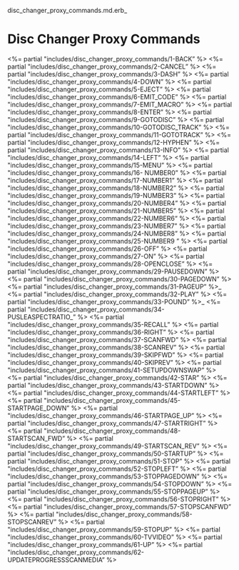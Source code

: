 disc_changer_proxy_commands.md.erb_

# Disc Changer Proxy Commands

\<%= partial "includes/disc_changer_proxy_commands/1-BACK” %\>
\<%= partial "includes/disc_changer_proxy_commands/2-CANCEL” %\>
\<%= partial "includes/disc_changer_proxy_commands/3-DASH” %\>
\<%= partial "includes/disc_changer_proxy_commands/4-DOWN” %\>
\<%= partial "includes/disc_changer_proxy_commands/5-EJECT” %\>
\<%= partial "includes/disc_changer_proxy_commands/6-EMIT_CODE” %\>
\<%= partial "includes/disc_changer_proxy_commands/7-EMIT_MACRO” %\>
\<%= partial "includes/disc_changer_proxy_commands/8-ENTER” %\>
\<%= partial "includes/disc_changer_proxy_commands/9-GOTODISC” %\>
\<%= partial "includes/disc_changer_proxy_commands/10-GOTODISC_TRACK” %\>
\<%= partial "includes/disc_changer_proxy_commands/11-GOTOTRACK” %\>
\<%= partial "includes/disc_changer_proxy_commands/12-HYPHEN” %\>
\<%= partial "includes/disc_changer_proxy_commands/13-INFO” %\>
\<%= partial "includes/disc_changer_proxy_commands/14-LEFT” %\>
\<%= partial "includes/disc_changer_proxy_commands/15-MENU” %\>
\<%= partial "includes/disc_changer_proxy_commands/16- NUMBER0” %\>
\<%= partial "includes/disc_changer_proxy_commands/17-NUMBER1” %\>
\<%= partial "includes/disc_changer_proxy_commands/18-NUMBER2” %\>
\<%= partial "includes/disc_changer_proxy_commands/19-NUMBER3” %\>
\<%= partial "includes/disc_changer_proxy_commands/20-NUMBER4” %\>
\<%= partial "includes/disc_changer_proxy_commands/21-NUMBER5” %\>
\<%= partial "includes/disc_changer_proxy_commands/22-NUMBER6“ %\>
\<%= partial "includes/disc_changer_proxy_commands/23-NUMBER7” %\>
\<%= partial "includes/disc_changer_proxy_commands/24-NUMBER8” %\>
\<%= partial "includes/disc_changer_proxy_commands/25-NUMBER9 ” %\>
\<%= partial "includes/disc_changer_proxy_commands/26-OFF” %\>
\<%= partial "includes/disc_changer_proxy_commands/27-ON” %\>
\<%= partial "includes/disc_changer_proxy_commands/28-OPENCLOSE” %\>
\<%= partial "includes/disc_changer_proxy_commands/29-PAUSEDOWN” %\>
\<%= partial "includes/disc_changer_proxy_commands/30-PAGEDOWN” %\>
\<%= partial "includes/disc_changer_proxy_commands/31-PAGEUP” %\>_
\<%= partial "includes/disc_changer_proxy_commands/32-PLAY” %\>
\<%= partial "includes/disc_changer_proxy_commands/33-POUND” %\>_
\<%= partial "includes/disc_changer_proxy_commands/34-PUSLEASPECTRATIO_” %\>
\<%= partial "includes/disc_changer_proxy_commands/35-RECALL” %\>
\<%= partial "includes/disc_changer_proxy_commands/36-RIGHT” %\>
\<%= partial "includes/disc_changer_proxy_commands/37-SCANFWD” %\>
\<%= partial "includes/disc_changer_proxy_commands/38-SCANREV” %\>
\<%= partial "includes/disc_changer_proxy_commands/39-SKIPFWD” %\>
\<%= partial "includes/disc_changer_proxy_commands/40-SKIPREV” %\>
\<%= partial "includes/disc_changer_proxy_commands/41-SETUPDOWNSWAP” %\>
\<%= partial "includes/disc_changer_proxy_commands/42-STAR” %\> 
\<%= partial "includes/disc_changer_proxy_commands/43-STARTDOWN” %\>
\<%= partial "includes/disc_changer_proxy_commands/44-STARTLEFT” %\>
\<%= partial "includes/disc_changer_proxy_commands/45-STARTPAGE_DOWN” %\>
\<%= partial "includes/disc_changer_proxy_commands/46-STARTPAGE_UP” %\>
\<%= partial "includes/disc_changer_proxy_commands/47-STARTRIGHT” %\>
\<%= partial "includes/disc_changer_proxy_commands/48-STARTSCAN_FWD” %\>
\<%= partial "includes/disc_changer_proxy_commands/49-STARTSCAN_REV” %\>
\<%= partial "includes/disc_changer_proxy_commands/50-STARTUP” %\>
\<%= partial "includes/disc_changer_proxy_commands/51-STOP” %\>
\<%= partial "includes/disc_changer_proxy_commands/52-STOPLEFT” %\>
\<%= partial "includes/disc_changer_proxy_commands/53-STOPPAGEDOWN” %\>
\<%= partial "includes/disc_changer_proxy_commands/54-STOPDOWN” %\>
\<%= partial "includes/disc_changer_proxy_commands/55-STOPPAGEUP” %\>
\<%= partial "includes/disc_changer_proxy_commands/56-STOPRIGHT” %\>
\<%= partial "includes/disc_changer_proxy_commands/57-STOPSCANFWD” %\>
\<%= partial "includes/disc_changer_proxy_commands/58- STOPSCANREV” %\>
\<%= partial "includes/disc_changer_proxy_commands/59-STOPUP” %\>
\<%= partial "includes/disc_changer_proxy_commands/60-TVVIDEO” %\>
\<%= partial "includes/disc_changer_proxy_commands/61-UP” %\>
\<%= partial "includes/disc_changer_proxy_commands/62-UPDATEPROGRESSSCANMEDIA” %\>


